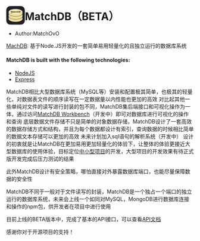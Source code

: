 #  <img src="./public/images/MatchDB-512x512.png" style="width:50px;position:relative;top:12px;">MatchDB（BETA）

* Author:MatchOvO

[MachDB](): 基于Node.JS开发的一套简单易用轻量化的且独立运行的数据库系统


#### MatchDB is built with the following technologies:
* [NodeJS](https://nodejs.org/en/) 
* [Express](https://www.expressjs.com.cn)

MatchDB相比大型数据库系统（MySQL等）安装和配置极其简单，也极其的轻量化，对数据表文件的顺序读写在一定数据量以内性能也更加的高效
对比起其他一些单纯对文件的读写进行封装的包不同，MatchDB集后端接口和可视化操作为一体，通过访问[MatchDB Workbench]()（开发中）即可对数据库进行可视化的操作和查询
底层数据文件存储不只是简单的对象数据存储，MatchDB设计了一套高效的数据存储方式和结构，并且为每个数据都设计有索引，查询数据的时候相比简单的数据文本存储可以更加的高效
未来计划加入sql语句的解析系统（开发中）
设计的初衷就是让MatchDB在更加易用更加轻量化的体验下，让整体的体验更接近大型数据库的使用体验，目标定位[中小型项目]()的开发，大型项目的开发效果有待正式版开发完成后压力测试的结果

此外MatchDB设计有安全策略，哪怕直接对外暴露数据库端口，也能尽量保障数据的安全性

MatchDB不同于一般对于文件读写的封装，MatchDB是一个独占一个端口的独立运行的数据库系统，未来会上线一个如同对MySQL，MongoDB进行数据库连接和操作的npm包，供开发者在项目中进行使用

目前上线的BETA版本中，完成了基本的API接口，可以查看[API文档](./Docs/APIs%20Document.md)

感谢你对于开源项目的支持！


 
